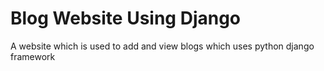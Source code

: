 # Blog Website Using Django
A  website which is used to add and view blogs which uses python django framework 

